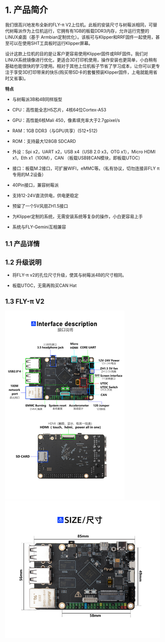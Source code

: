 # 1. 产品简介 

我们很高兴地发布全新的FLY-π V2上位机。此板的安装尺寸与树莓派相同，可替代树莓派作为上位机运行，它拥有有1GB的板载DDR3内存，允许运行完整的LINUX桌面（基于 Armbian定制优化）。该板可与Klipper和RRF固件一起使用，甚至可以在使用SHT工具板时运行Klipper屏幕。

设计这款上位机的目的是让客户更容易使用Klipper固件或RRF固件。我们对LINUX系统镜像进行优化，更适合3D打印机使用，操作安装也更简单，小白稍有基础也能很快的学习使用。相对于其他上位机板子节省了学习成本，让你可以更专注于享受3D打印带来的快乐(购买带SD卡的套餐预装Klipper固件，上电就能用省时又省事)。

**特点**

* 与树莓派3B和4B同样版型

* CPU：高性能全志H5芯片，4核64位Cortex-A53

*  GPU：高性能6核Mali 450，像素填充率大于2.7gpixel/s

*  RAM：1GB DDR3（与GPU共享）(512+512)

* ROM：支持最大128GB SDCARD

* 外设：Spi x2，UART x2，USB x4（USB 2.0 x3，OTG x1），Micro HDMI x1，Eth x1（100M），CAN （板载USB转CAN模块，即板载UTOC）

* 接口：板载M.2接口，可扩展WIFI，eMMC等。（私有协议，切勿连接非FLY π专用的M.2设备）

* 40Pin接口，兼容树莓派

*  支持12-24V直流供电，供电更稳定

*  预留了一个5V风扇ZH1.5接口

*  为Klipper定制的系统，无需安装系统等复杂的操作，小白更容易上手

* 系统与FLY-Gemini互相兼容

## 1.1 产品详情



## 1.2 升级说明

* 将FLY-π v2的孔位尺寸升级，使其与树莓派4B的尺寸相同。

* 板载UTOC，无需再购买CAN Hat




## 1.3 FLY-π V2


<img src="../../images/boards/fly_pi_v2/interface.jpg" alt="interface" style="zoom:60%;" />

<img src="../../images/boards/fly_pi_v2/size.jpg" alt="size" style="zoom:67%;" />

